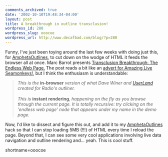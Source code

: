 ```yaml
---
comments_archived: true
date: '2002-10-10T19:48:34-04:00'
layout: post
title: A breakthrough in outline transclusion!
wordpress_id: 280
wordpress_slug: ooocoe
wordpress_url: http://www.decafbad.com/blog/?p=280
---
```

Funny, I've just been toying around the last few weeks with doing just this, for <a href="http://www.decafbad.com/twiki/bin/view/Main/AmphetaOutlines">AmphetaOutlines</a>, to cut down on the wodge of HTML it feeds the browser all at once.  Marc Barrot presents <a href="http://radio.weblogs.com/0104487/2002/10/10.html#a423">Transclusion Breakthrough: The Endless Web Page.</a>  The post reads a bit like an <a href="http://grandpasgeneral.com/seamonk.html">advert for Amazing Live Seamonkeys!</a>, but I think the enthusiasm is understandable:<blockquote><i>This is the </i><b>in-browser</b><i> version of what Dave Winer and <a href="http://www.decafbad.com/twiki/bin/view/Main/UserLand">UserLand</a> created for Radio's outliner.
<br /><br />
This is </i><b>instant rendering</b><i>, happening on the fly as you browse through the current page. It is totally recursive: try clicking on the 'endless web page' node that appears under my name in the demo page.</i></blockquote>Now, I'd like to dissect and figure this out, and add it to my <a href="http://www.decafbad.com/twiki/bin/view/Main/AmphetaOutlines">AmphetaOutlines</a> hack so that I can stop loading 5MB (!!!) of HTML every time I reload the page.  Beyond that, I can see some very cool applications involving live data navigation and outline rendering and... yeah.  This is cool stuff.
<!--more-->
shortname=ooocoe
